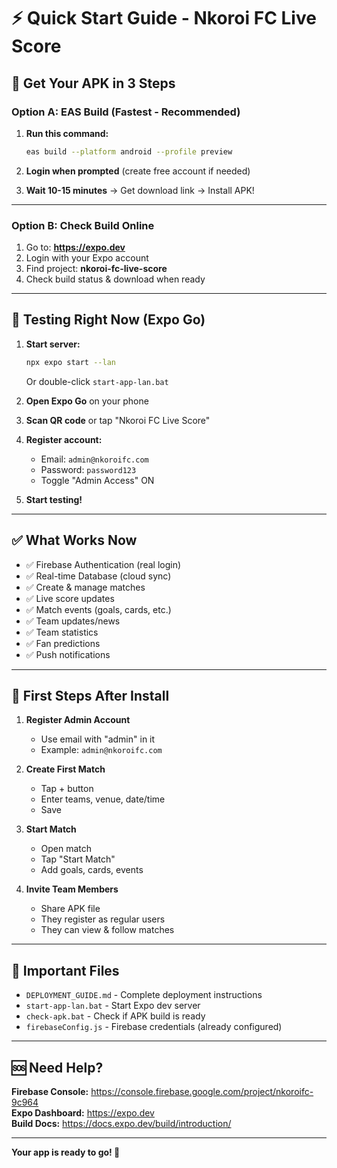 # ⚡ Quick Start Guide - Nkoroi FC Live Score

## 🚀 Get Your APK in 3 Steps

### **Option A: EAS Build (Fastest - Recommended)**

1. **Run this command:**
   ```bash
   eas build --platform android --profile preview
   ```

2. **Login when prompted** (create free account if needed)

3. **Wait 10-15 minutes** → Get download link → Install APK!

---

### **Option B: Check Build Online**

1. Go to: **https://expo.dev**
2. Login with your Expo account
3. Find project: **nkoroi-fc-live-score**
4. Check build status & download when ready

---

## 📱 Testing Right Now (Expo Go)

1. **Start server:**
   ```bash
   npx expo start --lan
   ```
   Or double-click `start-app-lan.bat`

2. **Open Expo Go** on your phone

3. **Scan QR code** or tap "Nkoroi FC Live Score"

4. **Register account:**
   - Email: `admin@nkoroifc.com`
   - Password: `password123`
   - Toggle "Admin Access" ON

5. **Start testing!**

---

## ✅ What Works Now

- ✅ Firebase Authentication (real login)
- ✅ Real-time Database (cloud sync)
- ✅ Create & manage matches
- ✅ Live score updates
- ✅ Match events (goals, cards, etc.)
- ✅ Team updates/news
- ✅ Team statistics
- ✅ Fan predictions
- ✅ Push notifications

---

## 🎯 First Steps After Install

1. **Register Admin Account**
   - Use email with "admin" in it
   - Example: `admin@nkoroifc.com`

2. **Create First Match**
   - Tap + button
   - Enter teams, venue, date/time
   - Save

3. **Start Match**
   - Open match
   - Tap "Start Match"
   - Add goals, cards, events

4. **Invite Team Members**
   - Share APK file
   - They register as regular users
   - They can view & follow matches

---

## 📂 Important Files

- `DEPLOYMENT_GUIDE.md` - Complete deployment instructions
- `start-app-lan.bat` - Start Expo dev server
- `check-apk.bat` - Check if APK build is ready
- `firebaseConfig.js` - Firebase credentials (already configured)

---

## 🆘 Need Help?

**Firebase Console:** https://console.firebase.google.com/project/nkoroifc-9c964  
**Expo Dashboard:** https://expo.dev  
**Build Docs:** https://docs.expo.dev/build/introduction/

---

**Your app is ready to go! 🎉**
